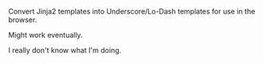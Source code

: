 Convert Jinja2 templates into Underscore/Lo-Dash templates for use in the browser.

Might work eventually.

I really don't know what I'm doing.
